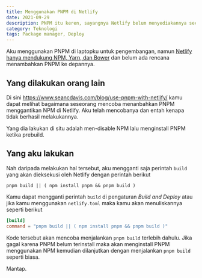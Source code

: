 ```yaml
---
title: Menggunakan PNPM di Netlify
date: 2021-09-29
description: PNPM itu keren, sayangnya Netlify belum menyediakannya secara default. Mari kita akalin.
category: Teknologi
tags: Package manager, Deploy
---
```


Aku menggunakan PNPM di laptopku untuk pengembangan, namun [Netlify hanya mendukung NPM, Yarn, dan Bower](https://docs.netlify.com/configure-builds/manage-dependencies/#javascript-dependencies) dan belum ada rencana menambahkan PNPM ke depannya.

## Yang dilakukan orang lain

Di sini https://www.seancdavis.com/blog/use-pnpm-with-netlify/ kamu dapat melihat bagaimana seseorang mencoba menanbahkan PNPM menggantikan NPM di Netlify. Aku telah mencobanya dan entah kenapa tidak berhasil melakukannya.

Yang dia lakukan di situ adalah men-disable NPM lalu menginstall PNPM ketika prebuild.

## Yang aku lakukan

Nah daripada melakukan hal tersebut, aku mengganti saja perintah `build` yang akan dieksekusi oleh Netlify dengan perintah berikut

```
pnpm build || ( npm install pnpm && pnpm build )
```

Kamu dapat mengganti perintah `build` di pengaturan _Build and Deploy_ atau jika kamu menggunakan `netlify.toml` maka kamu akan menuliskannya seperti berikut

```toml
[build]
command = "pnpm build || ( npm install pnpm && pnpm build )"
```

Kode tersebut akan mencoba menjalankan `pnpm build` terlebih dahulu. Jika gagal karena PNPM belum terinstall maka akan menginstall PNPM menggunakan NPM kemudian dilanjutkan dengan menjalankan `pnpm build` seperti biasa.

Mantap.
